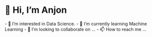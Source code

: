 <h1> 👋 Hi, I’m Anjon </h1>
- 👀 I’m interested in Data Science.
- 🌱 I’m currently learning Machine Learning
- 💞️ I’m looking to collaborate on ...
- 📫 How to reach me ...

<!---
anjon_ds is a ✨ special ✨ repository because its `README.md` (this file) appears on your GitHub profile.
You can click the Preview link to take a look at your changes.
--->
